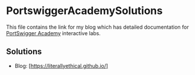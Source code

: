 # PortswiggerAcademySolutions

This file contains the link for my blog which has detailed documentation for [PortSwigger Academy](https://portswigger.net/web-security/learning-path) interactive labs.

## Solutions

- Blog: [https://literallyethical.github.io/]
